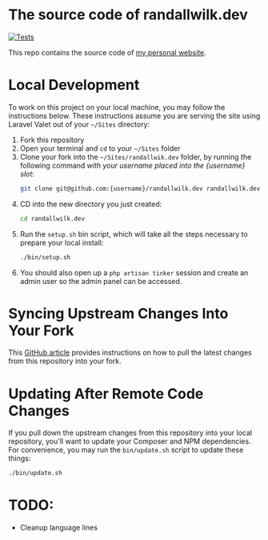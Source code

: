 # The source code of randallwilk.dev

[![Tests](https://github.com/rawilk/randallwilk.dev/actions/workflows/run-tests.yml/badge.svg)](https://github.com/rawilk/randallwilk.dev/actions/workflows/run-tests.yml)

This repo contains the source code of [my personal website](https://randallwilk.dev).

# Local Development

To work on this project on your local machine, you may follow the instructions below. These instructions
assume you are serving the site using Laravel Valet out of your `~/Sites` directory:

1. Fork this repository
2. Open your terminal and `cd` to your `~/Sites` folder
3. Clone your fork into the `~/Sites/randallwik.dev` folder, by running the following command *with your username placed
   into the {username} slot*:
    ```bash
    git clone git@github.com:{username}/randallwilk.dev randallwilk.dev
    ```
4. CD into the new directory you just created:
    ```bash
    cd randallwilk.dev
    ```
5. Run the `setup.sh` bin script, which will take all the steps necessary to prepare your local install:
    ```bash
    ./bin/setup.sh
    ```
6. You should also open up a `php artisan tinker` session and create an admin user so the admin panel can be accessed.

# Syncing Upstream Changes Into Your Fork

This [GitHub article](https://help.github.com/en/articles/syncing-a-fork) provides instructions on how to pull the
latest changes from this repository into your fork.

# Updating After Remote Code Changes

If you pull down the upstream changes from this repository into your local repository, you'll want to update your
Composer and NPM dependencies. For convenience, you may run the `bin/update.sh` script to update these things:

```bash
./bin/update.sh
```

# TODO:

- Cleanup language lines
